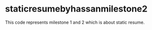 # staticresumebyhassanmilestone2
This code represents milestone 1 and 2 which is about static resume.
